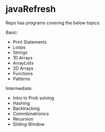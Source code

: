 # javaRefresh

Repo has programs covering the below topics:

Basic:
 - Print Statements
 - Loops
 - Strings
 - 1D Arrays
 - ArrayLists
 - 2D Arrays
 - Functions
 - Patterns


Intermediate:
 - Intro to Prob solving
 - Hashing
 - Backtracking
 - Commbinatronics
 - Recursion
 - Sliding Window

